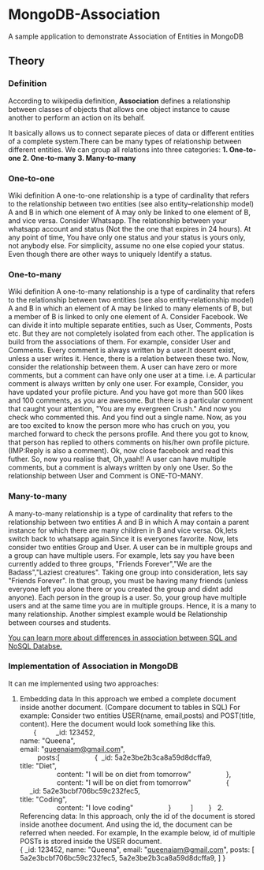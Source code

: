 # MongoDB-Association
A sample application to demonstrate Association of Entities in MongoDB

## Theory

### Definition
According to wikipedia definition,
**Association** defines a relationship between classes of objects that allows one object instance to cause another to perform an action on its behalf. 

It basically allows us to connect separate pieces of data or different entities of a complete system.There can be many types of relationship between different entities. We can group all relations into three categories:
**1. One-to-one
2. One-to-many
3. Many-to-many**

### One-to-one
Wiki definition
  A one-to-one relationship is a type of cardinality that refers to the relationship between two entities (see also entity–relationship model) A and B in which one element of A may only be linked to one element of B, and vice versa.
  Consider Whatsapp. The relationship between your whatsapp account and status (Not the the one that expires in 24 hours). At any point of time, You have only one status and your status is yours only, not anybody else. For simplicity, assume no one else copied your status. Even though there are other ways to uniquely Identify a status. 

### One-to-many
Wiki definition
  A one-to-many relationship is a type of cardinality that refers to the relationship between two entities (see also entity–relationship model) A and B in which an element of A may be linked to many elements of B, but a member of B is linked to only one element of A.
  Consider Facebook. We can divide it into multiple separate entities, such as User, Comments, Posts etc. But they are not completely isolated from each other. The application is build from the associations of them. 
  For example, consider User and Comments. Every comment is always written by a user.It doesnt exist, unless a user writes it. Hence, there is a relation between these two. Now, consider the relationship between them. A user can have zero or more comments, but a comment can have only one user at a time. i.e. A particular comment is always written by only one user. 
  For example, Consider, you have updated your profile picture. And you have got more than 500 likes and 100 comments, as you are awesome. But there is a particular comment that caught your attention, "You are my evergreen Crush." And now you check who commented this. And you find out a single name. Now, as you are too excited to know the person more who has cruch on you, you marched forward to check the persons profile. And there you got to know, that person has replied to others comments on his/her own profile picture.(IMP:Reply is also a comment). Ok, now close facebook and read this futher. 
  So, now you realise that, Oh,yaah!! A user can have multiple comments, but a comment is always written by only one User. So the relationship between User and Comment is ONE-TO-MANY.
  
  
  ### Many-to-many
   A many-to-many relationship is a type of cardinality that refers to the relationship between two entities A and B in which A may contain a parent instance for which there are many children in B and vice versa.
   Ok,lets switch back to whatsapp again.Since it is everyones favorite. Now, lets consider two entities Group and User. A user can be in multiple groups and a group can have multiple users. For example, lets say you have been currently added to three groups, "Friends Forever","We are the Badass","Laziest creatures". Taking one group into consideration, lets say "Friends Forever". In that group, you must be having many friends (unless everyone left you alone there or you created the group and didnt add anyone). Each person in the group is a user. So, your group have multiple users and at the same time you are in multiple groups. Hence, it is a many to many relationship.
   Another simplest example would be Relationship between courses and students.
   
 [You can learn more about differences in association between SQL and NoSQL Databse.](https://medium.com/@dis_is_patrick/mongodb-relations-26201385b919)
 
 ### Implementation of Association in MongoDB
  It can me implemented using two approaches:
  1. Embedding data
      In this approach we embed a complete document inside another document. (Compare document to tables in SQL)
      For example: Consider two entities USER(name, email,posts) and POST(title, content).
      Here the document would look something like this.    
        {
          \_id: 123452,  
          name: "Queena",  
          email: "queenaiam@gmail.com",  
          posts:\[
                  { 
                    \_id: 5a2e3be2b3ca8a59d8dcffa9,  
                    title: "Diet",  
                    content: "I will be on diet from tomorrow"
                  },  
                    content: "I will be on diet from tomorrow"
                  {
                    \_id: 5a2e3bcbf706bc59c232fec5,  
                    title: "Coding",  
                    content: "I love coding"
                  }
          ]
        } 
   2.  Referencing data:
          In this approach, only the id of the document is stored inside anothee document. And using the id, the document can be referred when needed. For example, In the example below, id of multiple POSTs is stored inside the USER document.  
        {
          \_id: 123452,
          name: "Queena",
          email: "queenaiam@gmail.com",
          posts: \[ 5a2e3bcbf706bc59c232fec5,
                    5a2e3be2b3ca8a59d8dcffa9, ]
        }

 
   
